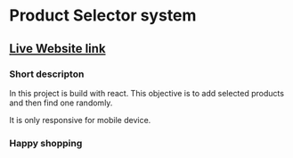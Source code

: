 # Product Selector system


## [Live Website link](https://eyeglass-product-selector.netlify.app/)

### Short descripton

In this project is build with react. This objective is to add selected products and then find one randomly.

It is only responsive for mobile device.

### Happy shopping

